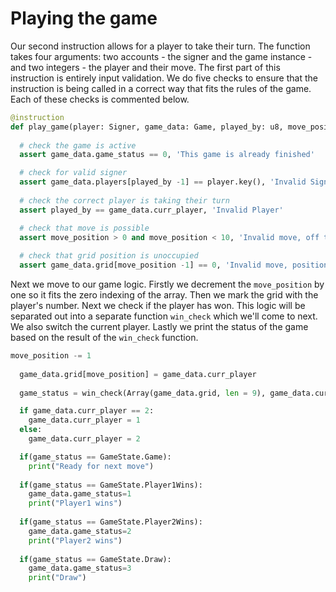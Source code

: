 # Playing the game

Our second instruction allows for a player to take their turn. The function takes four arguments: two accounts - the signer and the game instance - and two integers - the player and their move. The first part of this instruction is entirely input validation. We do five checks to ensure that the instruction is being called in a correct way that fits the rules of the game. Each of these checks is commented below.

```py
@instruction
def play_game(player: Signer, game_data: Game, played_by: u8, move_position: u8):
   
  # check the game is active
  assert game_data.game_status == 0, 'This game is already finished'

  # check for valid signer
  assert game_data.players[played_by -1] == player.key(), 'Invalid Signer'
   
  # check the correct player is taking their turn
  assert played_by == game_data.curr_player, 'Invalid Player'

  # check that move is possible
  assert move_position > 0 and move_position < 10, 'Invalid move, off the grid'
   
  # check that grid position is unoccupied
  assert game_data.grid[move_position -1] == 0, 'Invalid move, position occupied'
```

Next we move to our game logic. Firstly we decrement the `move_position` by one so it fits the zero indexing of the array. Then we mark the grid with the player's number. Next we check if the player has won. This logic will be separated out into a separate function `win_check` which we'll come to next. We also switch the current player. Lastly we print the status of the game based on the result of the `win_check` function.

```py
move_position -= 1
 
  game_data.grid[move_position] = game_data.curr_player
   
  game_status = win_check(Array(game_data.grid, len = 9), game_data.curr_player)

  if game_data.curr_player == 2:
    game_data.curr_player = 1
  else:
    game_data.curr_player = 2

  if(game_status == GameState.Game):
    print("Ready for next move")
   
  if(game_status == GameState.Player1Wins):
    game_data.game_status=1
    print("Player1 wins")
   
  if(game_status == GameState.Player2Wins):
    game_data.game_status=2
    print("Player2 wins")
   
  if(game_status == GameState.Draw):
    game_data.game_status=3
    print("Draw")
```